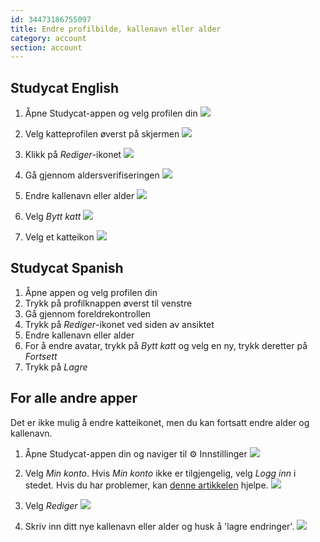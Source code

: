 ```yaml
---
id: 34473186755097
title: Endre profilbilde, kallenavn eller alder
category: account
section: account
---
```

## Studycat English

1. Åpne Studycat-appen og velg profilen din
![](https://help.studycat.com/hc/article_attachments/34473186682009)

2. Velg katteprofilen øverst på skjermen
![](https://help.studycat.com/hc/article_attachments/34473186684953)

3. Klikk på _Rediger_-ikonet 
![](https://help.studycat.com/hc/article_attachments/34473186707865)

4. Gå gjennom aldersverifiseringen
![](https://help.studycat.com/hc/article_attachments/34473186715801)

5. Endre kallenavn eller alder
![](https://help.studycat.com/hc/article_attachments/34473186721561)

6. Velg _Bytt katt_
![](https://help.studycat.com/hc/article_attachments/34473186726041)

7. Velg et katteikon
![](https://help.studycat.com/hc/article_attachments/34473149798937)

## Studycat Spanish

1. Åpne appen og velg profilen din
2. Trykk på profilknappen øverst til venstre
3. Gå gjennom foreldrekontrollen
4. Trykk på _Rediger_-ikonet ved siden av ansiktet
5. Endre kallenavn eller alder
6. For å endre avatar, trykk på _Bytt katt_ og velg en ny, trykk deretter på _Fortsett_
7. Trykk på _Lagre_

## For alle andre apper

Det er ikke mulig å endre katteikonet, men du kan fortsatt endre alder og kallenavn.

1. Åpne Studycat-appen din og naviger til ⚙️ Innstillinger
![](https://help.studycat.com/hc/article_attachments/34473149804697)

2. Velg _Min konto_. Hvis _Min konto_ ikke er tilgjengelig, velg _Logg inn_ i stedet. Hvis du har problemer, kan [denne artikkelen](https://help.studycat.com/hc/en-us/articles/360051281554-Access-your-free-trial-or-subscription) hjelpe.
![](https://help.studycat.com/hc/article_attachments/34473149811993)

3. Velg _Rediger_ ![](https://help.studycat.com/hc/article_attachments/34473186746521)

4. Skriv inn ditt nye kallenavn eller alder og husk å 'lagre endringer'.
![](https://help.studycat.com/hc/article_attachments/34473149816729)


